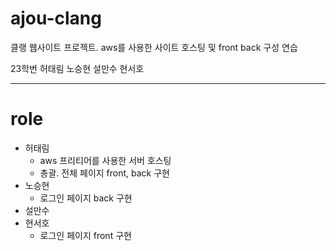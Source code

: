 # ajou-clang

클랭 웹사이트 프로젝트. aws를 사용한 사이트 호스팅 및 front back 구성 연습

23학번 허태림 노승현 설만수 현서호

---

# role

- 허태림
    - aws 프리티어를 사용한 서버 호스팅
    - 총괄. 전체 페이지 front, back 구현
- 노승현
    - 로그인 페이지 back 구현
- 설만수
- 현서호
    - 로그인 페이지 front 구현
